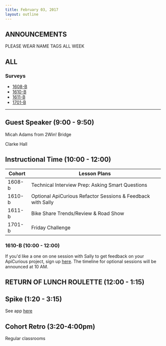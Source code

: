 ```yaml
---
title: February 03, 2017
layout: outline
---
```


## ANNOUNCEMENTS
PLEASE WEAR NAME TAGS ALL WEEK

## ALL

### Surveys
* [1608-B]()
* [1610-B]()
* [1611-B]()
* [1701-B]()

***

## Guest Speaker (9:00 - 9:50)

Micah Adams from 2Win! Bridge

Clarke Hall

## Instructional Time (10:00 - 12:00)

| Cohort | Lesson Plans |
| ------ | ------------ |
| 1608-b | Technical Interview Prep: Asking Smart Questions |
| 1610-b | Optional ApiCurious Refactor Sessions & Feedback with Sally |
| 1611-b | Bike Share Trends/Review & Road Show |
| 1701-b | Friday Challenge |

### 1610-B (10:00 - 12:00)

If you'd like a one on one session with Sally to get feedback on your ApiCurious project, sign up [here](). The timeline for optional sessions will be announced at 10 AM.

## RETURN OF LUNCH ROULETTE (12:00 - 1:15)

## Spike (1:20 - 3:15)

See app [here](https://turing-fridays.firebaseapp.com/)

## Cohort Retro (3:20-4:00pm)

Regular classrooms
